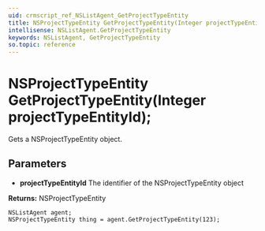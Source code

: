 ```yaml
---
uid: crmscript_ref_NSListAgent_GetProjectTypeEntity
title: NSProjectTypeEntity GetProjectTypeEntity(Integer projectTypeEntityId);
intellisense: NSListAgent.GetProjectTypeEntity
keywords: NSListAgent, GetProjectTypeEntity
so.topic: reference
---
```


# NSProjectTypeEntity GetProjectTypeEntity(Integer projectTypeEntityId);

Gets a NSProjectTypeEntity object.

## Parameters

* **projectTypeEntityId** The identifier of the NSProjectTypeEntity object

**Returns:** NSProjectTypeEntity

```crmscript
NSListAgent agent;
NSProjectTypeEntity thing = agent.GetProjectTypeEntity(123);
```

